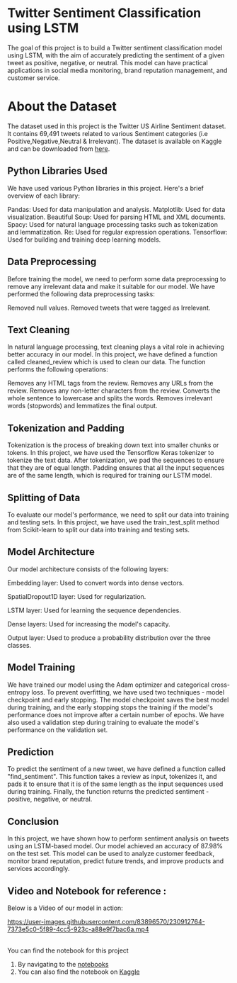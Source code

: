 # Twitter Sentiment Classification using LSTM
The goal of this project is to build a Twitter sentiment classification model using LSTM, with the aim of accurately predicting the sentiment of a given tweet as positive, negative, or neutral. This model can have practical applications in social media monitoring, brand reputation management, and customer service.

# About the Dataset
The dataset used in this project is the Twitter US Airline Sentiment dataset. It contains 69,491 tweets related to various Sentiment categories (i.e Positive,Negative,Neutral & Irrelevant). The dataset is available on Kaggle and can be downloaded from [here](https://www.kaggle.com/datasets/jp797498e/twitter-entity-sentiment-analysis).

## Python Libraries Used
We have used various Python libraries in this project. Here's a brief overview of each library:

Pandas: Used for data manipulation and analysis.
Matplotlib: Used for data visualization.
Beautiful Soup: Used for parsing HTML and XML documents.
Spacy: Used for natural language processing tasks such as tokenization and lemmatization.
Re: Used for regular expression operations.
Tensorflow: Used for building and training deep learning models.

## Data Preprocessing
Before training the model, we need to perform some data preprocessing to remove any irrelevant data and make it suitable for our model. We have performed the following data preprocessing tasks:

Removed null values.
Removed tweets that were tagged as Irrelevant.

## Text Cleaning
In natural language processing, text cleaning plays a vital role in achieving better accuracy in our model. In this project, we have defined a function called cleaned_review which is used to clean our data. The function performs the following operations:

Removes any HTML tags from the review.
Removes any URLs from the review.
Removes any non-letter characters from the review.
Converts the whole sentence to lowercase and splits the words.
Removes irrelevant words (stopwords) and lemmatizes the final output.

## Tokenization and Padding
Tokenization is the process of breaking down text into smaller chunks or tokens. In this project, we have used the Tensorflow Keras tokenizer to tokenize the text data. After tokenization, we pad the sequences to ensure that they are of equal length. Padding ensures that all the input sequences are of the same length, which is required for training our LSTM model.

## Splitting of Data
To evaluate our model's performance, we need to split our data into training and testing sets. In this project, we have used the train_test_split method from Scikit-learn to split our data into training and testing sets.

## Model Architecture
Our model architecture consists of the following layers:

Embedding layer: Used to convert words into dense vectors.

SpatialDropout1D layer: Used for regularization.

LSTM layer: Used for learning the sequence dependencies.

Dense layers: Used for increasing the model's capacity.

Output layer: Used to produce a probability distribution over the three classes.

## Model Training
We have trained our model using the Adam optimizer and categorical cross-entropy loss. To prevent overfitting, we have used two techniques - model checkpoint and early stopping. The model checkpoint saves the best model during training, and the early stopping stops the training if the model's performance does not improve after a certain number of epochs. We have also used a validation step during training to evaluate the model's performance on the validation set.

## Prediction
To predict the sentiment of a new tweet, we have defined a function called "find_sentiment". This function takes a review as input, tokenizes it, and pads it to ensure that it is of the same length as the input sequences used during training. Finally, the function returns the predicted sentiment - positive, negative, or neutral.

## Conclusion
In this project, we have shown how to perform sentiment analysis on tweets using an LSTM-based model. Our model achieved an accuracy of 87.98% on the test set. This model can be used to analyze customer feedback, monitor brand reputation, predict future trends, and improve products and services accordingly.

## Video and Notebook for reference : 
Below is a Video of our model in action:

https://user-images.githubusercontent.com/83896570/230912764-7373e5c0-5f89-4cc5-923c-a88e9f7bac6a.mp4

\
You can find the notebook for this project 
1) By navigating to the [notebooks](https://github.com/jvk1chaitanya/twitter-sentiment-model/blob/4ec3568e5f31f929c0227eba5d340cd31d5506ee/Notebook/twitter-sentiment-classification-using-lstm.ipynb)
2) You can also find the notebook on [Kaggle](https://www.kaggle.com/code/jvkchaitanya410/twitter-sentiment-classification-using-lstm)
